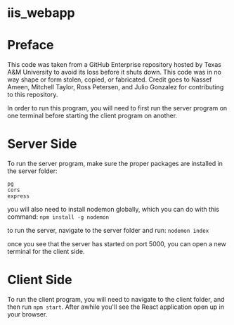 # iis_webapp

# Preface
This code was taken from a GitHub Enterprise repository hosted by Texas A&M University to avoid its loss before it shuts down. This code was in no way shape or form stolen, copied, or fabricated. Credit goes to Nassef Ameen, Mitchell Taylor, Ross Petersen, and Julio Gonzalez for contributing to this repository. 

In order to run this program, you will need to first run the server program on one terminal before starting the client program on another.

# Server Side

To run the server program, make sure the proper packages are installed in the server folder:
```
pg
cors
express
```
you will also need to install nodemon globally, which you can do with this command:
`npm install -g nodemon`

to run the server, navigate to the server folder and run:
`nodemon index`

once you see that the server has started on port 5000, you can open a new terminal for the client side.

# Client Side

To run the client program, you will need to navigate to the client folder, and then run `npm start`.
After awhile you'll see the React application open up in your browser.
